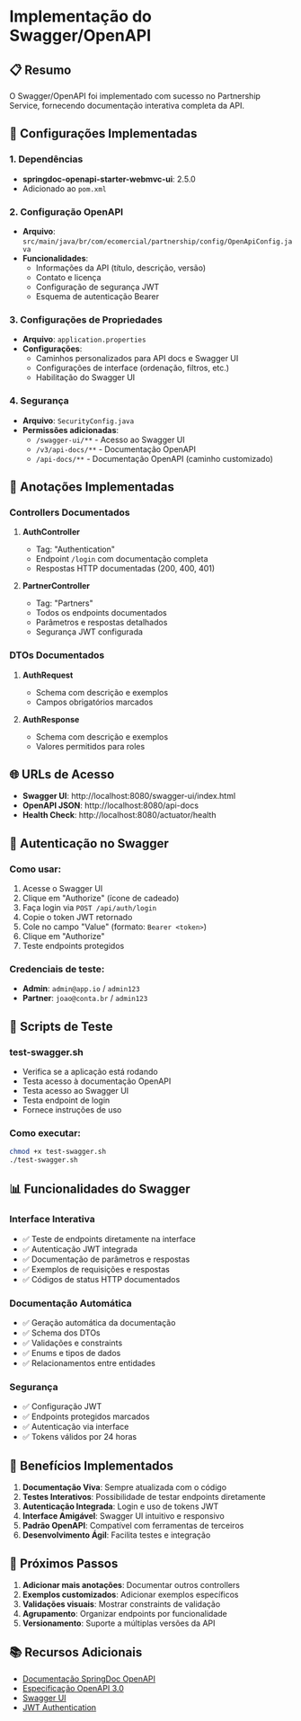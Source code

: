 # Implementação do Swagger/OpenAPI

## 📋 Resumo

O Swagger/OpenAPI foi implementado com sucesso no Partnership Service, fornecendo documentação interativa completa da API.

## 🔧 Configurações Implementadas

### 1. Dependências
- **springdoc-openapi-starter-webmvc-ui**: 2.5.0
- Adicionado ao `pom.xml`

### 2. Configuração OpenAPI
- **Arquivo**: `src/main/java/br/com/ecomercial/partnership/config/OpenApiConfig.java`
- **Funcionalidades**:
  - Informações da API (título, descrição, versão)
  - Contato e licença
  - Configuração de segurança JWT
  - Esquema de autenticação Bearer

### 3. Configurações de Propriedades
- **Arquivo**: `application.properties`
- **Configurações**:
  - Caminhos personalizados para API docs e Swagger UI
  - Configurações de interface (ordenação, filtros, etc.)
  - Habilitação do Swagger UI

### 4. Segurança
- **Arquivo**: `SecurityConfig.java`
- **Permissões adicionadas**:
  - `/swagger-ui/**` - Acesso ao Swagger UI
  - `/v3/api-docs/**` - Documentação OpenAPI
  - `/api-docs/**` - Documentação OpenAPI (caminho customizado)

## 📝 Anotações Implementadas

### Controllers Documentados
1. **AuthController**
   - Tag: "Authentication"
   - Endpoint `/login` com documentação completa
   - Respostas HTTP documentadas (200, 400, 401)

2. **PartnerController**
   - Tag: "Partners"
   - Todos os endpoints documentados
   - Parâmetros e respostas detalhados
   - Segurança JWT configurada

### DTOs Documentados
1. **AuthRequest**
   - Schema com descrição e exemplos
   - Campos obrigatórios marcados

2. **AuthResponse**
   - Schema com descrição e exemplos
   - Valores permitidos para roles

## 🌐 URLs de Acesso

- **Swagger UI**: http://localhost:8080/swagger-ui/index.html
- **OpenAPI JSON**: http://localhost:8080/api-docs
- **Health Check**: http://localhost:8080/actuator/health

## 🔐 Autenticação no Swagger

### Como usar:
1. Acesse o Swagger UI
2. Clique em "Authorize" (ícone de cadeado)
3. Faça login via `POST /api/auth/login`
4. Copie o token JWT retornado
5. Cole no campo "Value" (formato: `Bearer <token>`)
6. Clique em "Authorize"
7. Teste endpoints protegidos

### Credenciais de teste:
- **Admin**: `admin@app.io` / `admin123`
- **Partner**: `joao@conta.br` / `admin123`

## 🧪 Scripts de Teste

### test-swagger.sh
- Verifica se a aplicação está rodando
- Testa acesso à documentação OpenAPI
- Testa acesso ao Swagger UI
- Testa endpoint de login
- Fornece instruções de uso

### Como executar:
```bash
chmod +x test-swagger.sh
./test-swagger.sh
```

## 📊 Funcionalidades do Swagger

### Interface Interativa
- ✅ Teste de endpoints diretamente na interface
- ✅ Autenticação JWT integrada
- ✅ Documentação de parâmetros e respostas
- ✅ Exemplos de requisições e respostas
- ✅ Códigos de status HTTP documentados

### Documentação Automática
- ✅ Geração automática da documentação
- ✅ Schema dos DTOs
- ✅ Validações e constraints
- ✅ Enums e tipos de dados
- ✅ Relacionamentos entre entidades

### Segurança
- ✅ Configuração JWT
- ✅ Endpoints protegidos marcados
- ✅ Autenticação via interface
- ✅ Tokens válidos por 24 horas

## 🎯 Benefícios Implementados

1. **Documentação Viva**: Sempre atualizada com o código
2. **Testes Interativos**: Possibilidade de testar endpoints diretamente
3. **Autenticação Integrada**: Login e uso de tokens JWT
4. **Interface Amigável**: Swagger UI intuitivo e responsivo
5. **Padrão OpenAPI**: Compatível com ferramentas de terceiros
6. **Desenvolvimento Ágil**: Facilita testes e integração

## 🚀 Próximos Passos

1. **Adicionar mais anotações**: Documentar outros controllers
2. **Exemplos customizados**: Adicionar exemplos específicos
3. **Validações visuais**: Mostrar constraints de validação
4. **Agrupamento**: Organizar endpoints por funcionalidade
5. **Versionamento**: Suporte a múltiplas versões da API

## 📚 Recursos Adicionais

- [Documentação SpringDoc OpenAPI](https://springdoc.org/)
- [Especificação OpenAPI 3.0](https://swagger.io/specification/)
- [Swagger UI](https://swagger.io/tools/swagger-ui/)
- [JWT Authentication](https://jwt.io/)


